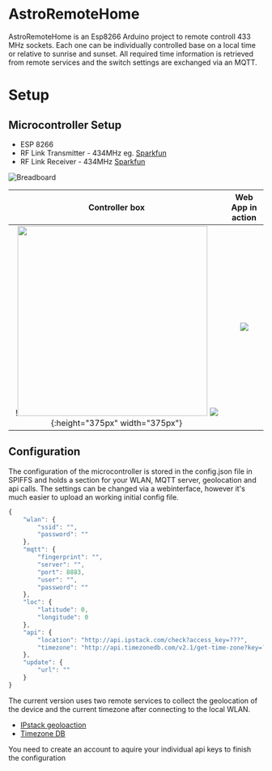 # AstroRemoteHome

AstroRemoteHome is an Esp8266 Arduino project to remote controll 433 MHz sockets.
Each one can be individually controlled base on a local time or relative to sunrise and sunset.
All required time information is retrieved from remote services and the switch settings are exchanged via an MQTT.













# Setup
## Microcontroller Setup

* ESP 8266
* RF Link Transmitter - 434MHz eg. [Sparkfun](https://www.sparkfun.com/products/10534)
* RF Link Receiver - 434MHz [Sparkfun](https://www.sparkfun.com/products/10532)

![Breadboard](https://vk.github.io/AstroRemoteHome/img/breadboard.png "BreadBoard")

Controller box                                               | Web App in action
:---------------------------------------------------------------:|:-----------------------------------------------------------:
!<img src="https://vk.github.io/AstroRemoteHome/img/box_open.png" height="375px" width="375px" /> ![](https://vk.github.io/AstroRemoteHome/img/box_closed.png){:height="375px" width="375px"}  |  ![](https://vk.github.io/FootSwitch/docu/FootSwitchApp.gif)


## Configuration

The configuration of the microcontroller is stored in the config.json file in SPIFFS and holds a section for your WLAN, MQTT server, geolocation and api calls.
The settings can be changed via a webinterface, however it's much easier to upload an working initial config file.

```javascript
{
    "wlan": {
        "ssid": "",
        "password": ""
    },
    "mqtt": {
        "fingerprint": "",
        "server": "",
        "port": 8883,
        "user": "",
        "password": ""
    },
    "loc": {
        "latitude": 0,
        "longitude": 0
    },
    "api": {
        "location": "http://api.ipstack.com/check?access_key=???",
        "timezone": "http://api.timezonedb.com/v2.1/get-time-zone?key=???"
    },
    "update": {
        "url": ""
    }
}
```

The current version uses two remote services to collect the geolocation of the device and the current timezone after connecting to the local WLAN.
* [IPstack geoloaction](https://ipstack.com/)
* [Timezone DB](https://timezonedb.com/)

You need to create an account to aquire your individual api keys to finish the configuration


